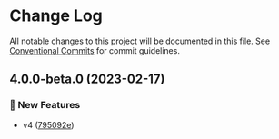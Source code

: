 # Change Log

All notable changes to this project will be documented in this file.
See [Conventional Commits](https://conventionalcommits.org) for commit guidelines.

## 4.0.0-beta.0 (2023-02-17)


### :rocket: New Features

* v4 ([795092e](https://github.com/naver/egjs-view360/commit/795092e23fce5af9d578cf44ae7a74d841249780))
